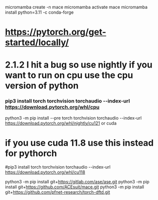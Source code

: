 micromamba create -n mace
micromamba activate mace
micromamba install python=3.11 -c conda-forge


# https://pytorch.org/get-started/locally/
# 2.1.2 I hit a bug so use nightly if you want to run on cpu use the cpu version of python
### pip3 install torch torchvision torchaudio --index-url https://download.pytorch.org/whl/cpu
python3 -m pip install --pre torch torchvision torchaudio --index-url https://download.pytorch.org/whl/nightly/cu121
or cuda
# if you use cuda 11.8 use this instead for pythorch
#pip3 install torch torchvision torchaudio --index-url https://download.pytorch.org/whl/cu118

python3 -m pip install git+https://gitlab.com/ase/ase.git
python3 -m pip install git+https://github.com/ACEsuit/mace.git
python3 -m pip install git+https://github.com/pfnet-research/torch-dftd.git
